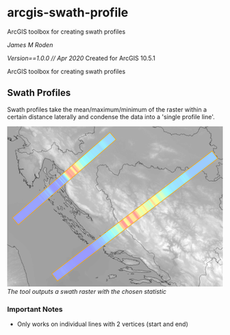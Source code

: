 # arcgis-swath-profile
ArcGIS toolbox for creating swath profiles

*James M Roden*

*Version==1.0.0 // Apr 2020*
Created for ArcGIS 10.5.1

ArcGIS toolbox for creating swath profiles

## Swath Profiles
Swath profiles take the mean/maximum/minimum of the raster within a certain distance laterally and condense the data into a 'single profile line'.

![Swath Profiles](https://github.com/GISJMR/ArcGIS-Swath-Profile-Tool/raw/master/SWATHPROFILES.png)
*The tool outputs a swath raster with the chosen statistic*

### Important Notes
* Only works on individual lines with 2 vertices (start and end)
